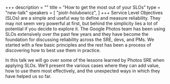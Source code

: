 +++
description = ""
title = "How to get the most out of your SLOs"
type = "new-talk"
speakers = [
        "piotr-holubowicz",
]
+++
Service Level Objectives (SLOs) are a simple and useful way to define and measure reliability. They may not seem very powerful at first, but behind the simplicity lies a lot of potential if you decide to explore it. The Google Photos team has been using SLOs extensively over the past few years and they have become the foundation for discussing reliability across the SRE, devs, and PMs. We started with a few basic principles and the rest has been a process of discovering how to best use them in practice.

In this talk we will go over some of the lessons learned by Photos SRE when applying SLOs. We’ll present the various cases where they can add value, how to use them most effectively, and the unexpected ways in which they have helped us so far.